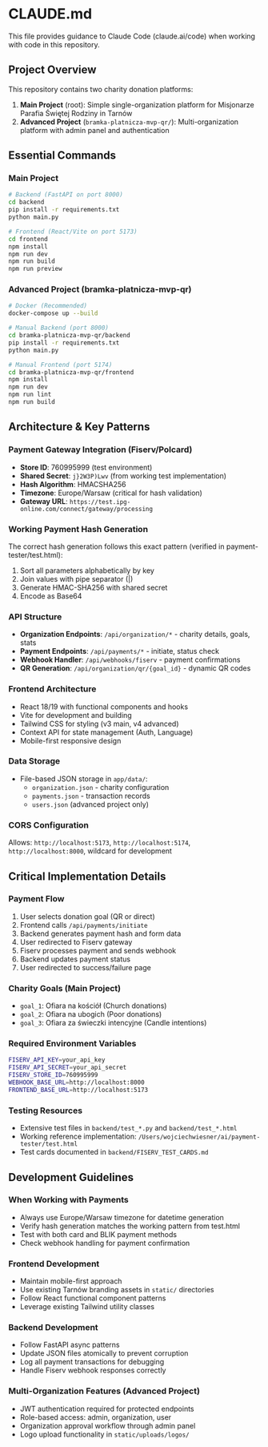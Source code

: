 # CLAUDE.md

This file provides guidance to Claude Code (claude.ai/code) when working with code in this repository.

## Project Overview

This repository contains two charity donation platforms:
1. **Main Project** (root): Simple single-organization platform for Misjonarze Parafia Świętej Rodziny in Tarnów
2. **Advanced Project** (`bramka-platnicza-mvp-qr/`): Multi-organization platform with admin panel and authentication

## Essential Commands

### Main Project
```bash
# Backend (FastAPI on port 8000)
cd backend
pip install -r requirements.txt
python main.py

# Frontend (React/Vite on port 5173)
cd frontend
npm install
npm run dev
npm run build
npm run preview
```

### Advanced Project (bramka-platnicza-mvp-qr)
```bash
# Docker (Recommended)
docker-compose up --build

# Manual Backend (port 8000)
cd bramka-platnicza-mvp-qr/backend
pip install -r requirements.txt
python main.py

# Manual Frontend (port 5174)
cd bramka-platnicza-mvp-qr/frontend
npm install
npm run dev
npm run lint
npm run build
```

## Architecture & Key Patterns

### Payment Gateway Integration (Fiserv/Polcard)
- **Store ID**: 760995999 (test environment)
- **Shared Secret**: `j}2W3P)Lwv` (from working test implementation)
- **Hash Algorithm**: HMACSHA256
- **Timezone**: Europe/Warsaw (critical for hash validation)
- **Gateway URL**: `https://test.ipg-online.com/connect/gateway/processing`

### Working Payment Hash Generation
The correct hash generation follows this exact pattern (verified in payment-tester/test.html):
1. Sort all parameters alphabetically by key
2. Join values with pipe separator (|)
3. Generate HMAC-SHA256 with shared secret
4. Encode as Base64

### API Structure
- **Organization Endpoints**: `/api/organization/*` - charity details, goals, stats
- **Payment Endpoints**: `/api/payments/*` - initiate, status check
- **Webhook Handler**: `/api/webhooks/fiserv` - payment confirmations
- **QR Generation**: `/api/organization/qr/{goal_id}` - dynamic QR codes

### Frontend Architecture
- React 18/19 with functional components and hooks
- Vite for development and building
- Tailwind CSS for styling (v3 main, v4 advanced)
- Context API for state management (Auth, Language)
- Mobile-first responsive design

### Data Storage
- File-based JSON storage in `app/data/`:
  - `organization.json` - charity configuration
  - `payments.json` - transaction records
  - `users.json` (advanced project only)

### CORS Configuration
Allows: `http://localhost:5173`, `http://localhost:5174`, `http://localhost:8000`, wildcard for development

## Critical Implementation Details

### Payment Flow
1. User selects donation goal (QR or direct)
2. Frontend calls `/api/payments/initiate`
3. Backend generates payment hash and form data
4. User redirected to Fiserv gateway
5. Fiserv processes payment and sends webhook
6. Backend updates payment status
7. User redirected to success/failure page

### Charity Goals (Main Project)
- `goal_1`: Ofiara na kościół (Church donations)
- `goal_2`: Ofiara na ubogich (Poor donations)
- `goal_3`: Ofiara za świeczki intencyjne (Candle intentions)

### Required Environment Variables
```bash
FISERV_API_KEY=your_api_key
FISERV_API_SECRET=your_api_secret
FISERV_STORE_ID=760995999
WEBHOOK_BASE_URL=http://localhost:8000
FRONTEND_BASE_URL=http://localhost:5173
```

### Testing Resources
- Extensive test files in `backend/test_*.py` and `backend/test_*.html`
- Working reference implementation: `/Users/wojciechwiesner/ai/payment-tester/test.html`
- Test cards documented in `backend/FISERV_TEST_CARDS.md`

## Development Guidelines

### When Working with Payments
- Always use Europe/Warsaw timezone for datetime generation
- Verify hash generation matches the working pattern from test.html
- Test with both card and BLIK payment methods
- Check webhook handling for payment confirmation

### Frontend Development
- Maintain mobile-first approach
- Use existing Tarnów branding assets in `static/` directories
- Follow React functional component patterns
- Leverage existing Tailwind utility classes

### Backend Development
- Follow FastAPI async patterns
- Update JSON files atomically to prevent corruption
- Log all payment transactions for debugging
- Handle Fiserv webhook responses correctly

### Multi-Organization Features (Advanced Project)
- JWT authentication required for protected endpoints
- Role-based access: admin, organization, user
- Organization approval workflow through admin panel
- Logo upload functionality in `static/uploads/logos/`